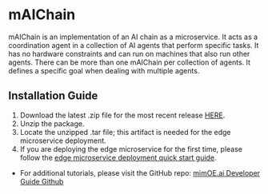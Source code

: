 # mAIChain
mAIChain is an implementation of an AI chain as a microservice. It acts as a coordination agent in a collection of AI agents that perform specific tasks. It has no hardware constraints and can run on machines that also run other agents. There can be more than one mAIChain per collection of agents. It defines a specific goal when dealing with multiple agents.

## Installation Guide

1. Download the latest .zip file for the most recent release [HERE](https://github.com/edgeMicroservice/mAI/releases).
2. Unzip the package.
3. Locate the unzipped .tar file; this artifact is needed for the edge microservice deployment.
4. If you are deploying the edge microservice for the first time, please follow the [edge microservice deployment quick start guide](https://devdocs.mimik.com/tutorials/01-submenu).

- For additional tutorials, please visit the GitHub repo: [mimOE.ai Developer Guide Github](https://github.com/mimik-mimOE-ai/mimOE-ai-developer-guide)
